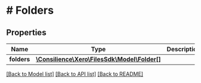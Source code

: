 # # Folders

## Properties

Name | Type | Description | Notes
------------ | ------------- | ------------- | -------------
**folders** | [**\Consilience\Xero\FilesSdk\Model\Folder[]**](Folder.md) |  | [optional] 

[[Back to Model list]](../../README.md#documentation-for-models) [[Back to API list]](../../README.md#documentation-for-api-endpoints) [[Back to README]](../../README.md)


